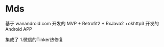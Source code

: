 # Mds
基于 wanandroid.com 开发的 MVP + Retrofit2 + RxJava2 +okhttp3 开发的 Android APP

集成了
1.微信的Tinker热修复

